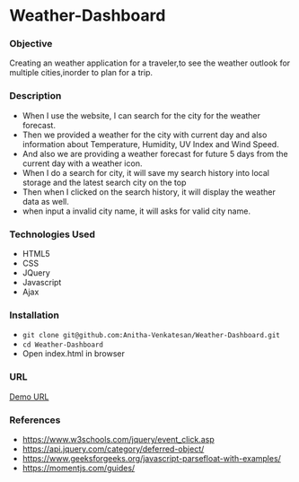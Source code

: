 # Weather-Dashboard

### Objective
Creating an weather application for a traveler,to see the weather outlook for multiple cities,inorder to plan for a trip.

### Description
* When I use the website, I can search for the city for the weather forecast.
* Then we provided a weather for the city with current day and also information about Temperature, Humidity, UV Index and Wind Speed.
* And also we are providing a weather forecast for future 5 days from the current day with a weather icon.
* When I do a search for city, it will save my search history into local storage and the latest search city on the top
* Then when I clicked on the search history, it will display the weather data as well.
* when input a invalid city name, it will asks for valid city name.

### Technologies Used
* HTML5
* CSS
* JQuery
* Javascript
* Ajax 
### Installation
* `git clone git@github.com:Anitha-Venkatesan/Weather-Dashboard.git`
* `cd Weather-Dashboard`
* Open index.html in browser
### URL
[Demo URL](https://anitha-venkatesan.github.io/Weather-Dashboard/)

### References
* https://www.w3schools.com/jquery/event_click.asp
* https://api.jquery.com/category/deferred-object/
* https://www.geeksforgeeks.org/javascript-parsefloat-with-examples/
* https://momentjs.com/guides/
